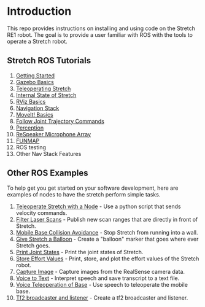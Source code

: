 # Introduction

This repo provides instructions on installing and using code on the Stretch RE1 robot. The goal is to provide a user familiar with ROS with the tools to operate a Stretch robot.

## Stretch ROS Tutorials
1. [Getting Started](getting_started.md)
2. [Gazebo Basics](gazebo_basics.md)
3. [Teleoperating Stretch](teleoperating_stretch.md)
4. [Internal State of Stretch](internal_state_of_stretch.md)
5. [RViz Basics](rviz_basics.md)
6. [Navigation Stack](navigation_stack.md)
7. [MoveIt! Basics](moveit_basics.md)
8. [Follow Joint Trajectory Commands](follow_joint_trajectory.md)
9. [Perception](perception.md)
10. [ReSpeaker Microphone Array](respeaker_microphone_array.md)
11. [FUNMAP](https://github.com/hello-robot/stretch_ros/tree/master/stretch_funmap)
12. ROS testing
13. Other Nav Stack Features


## Other ROS Examples
To help get you get started on your software development, here are examples of nodes to have the stretch perform simple tasks.

1. [Teleoperate Stretch with a Node](example_1.md) - Use a python script that sends velocity commands.  
2. [Filter Laser Scans](example_2.md) - Publish new scan ranges that are directly in front of Stretch.
3. [Mobile Base Collision Avoidance](example_3.md) - Stop Stretch from running into a wall.
4. [Give Stretch a Balloon](example_4.md) - Create a "balloon" marker that goes where ever Stretch goes.
5. [Print Joint States](example_5.md) - Print the joint states of Stretch.
6. [Store Effort Values](example_6.md) - Print, store, and plot the effort values of the Stretch robot.
7. [Capture Image](example_7.md) - Capture images from the RealSense camera data.
8. [Voice to Text](example_8.md) - Interpret speech and save transcript to a text file.
9. [Voice Teleoperation of Base](example_9.md) - Use speech to teleoperate the mobile base.
10. [Tf2 broadcaster and listener](example_10.md) - Create a tf2 broadcaster and listener.
